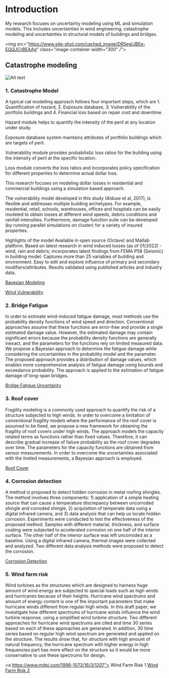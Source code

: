 # Introduction

My research focuses on uncertainty modeling using ML and simulation models.
This includes uncertainties in wind engineering, catastrophe modeling and uncertainties in structural models of buildings and bridges.



<img src="https://www.site-shot.com/cached_image/DR5egIJBEe-EQQJCrBEAAg" class="image-container width="300" /">



## Catastrophe modeling
![Alt text](https://www.site-shot.com/cached_image/DR5egIJBEe-EQQJCrBEAAg)
### 1. Catastrophe Model

A typical cat modelling approach follows four important steps, which are 1. Quantification of hazard, 2. Exposure database, 3. Vulnerability of the portfolio buildings and 4. Financial loss based on repair cost and downtime.

Hazard module helps to quantify the intensity of the peril at any location under study.

Exposure database system maintains attributes of portfolio buildings which are targets of peril.

Vulnerability module provides probabilistic loss ratios for the building using the intensity of peril at the specific location.

Loss module converts the loss ratios and incorporates policy specification for different properties to determine actual dollar loss.

This research focuses on modeling dollar losses in residential and commercial buildings using a simulation based approach.

The vulnerability model developed in this study (Alduse et al, 2017), is flexible and addresses multiple building archetypes. For example, residential, retail, schools, warehouses, offices and hospitals can be easily modeled to obtain losses at different wind speeds, debris conditions and rainfall intensities. Furthermore, damage function suite can be developed (by running parallel simulations on cluster) for a variety of insured properties.

Highlights of the model
Available in open source (Octave) and Matlab platform.
Based on latest research in wind induced losses (as of 01/2022) - wind, rain and debris; incorporates latest findings from FEMA P58 (Seismic) in building model.
Captures more than 25 variables of building and environment.
Easy to edit and explore influence of primary and secondary modifiers/attributes.
Results validated using published articles and industry data.

<a href="https://www.sciencedirect.com/science/article/abs/pii/S0141029616317540"> Bayesian Modeling </a>

<a href="https://www.mdpi.com/2674-032X/2/1/6"> Wind Vulnerability </a>


### 2. Bridge Fatigue
In order to estimate wind-induced fatigue damage, most methods use the probability density functions of wind speed and direction. Conventional approaches assume that these functions are error-free and provide a single estimated damage value. However, the estimated damage may contain significant errors because the probability density functions are generally inexact, and the parameters for the functions rely on limited measured data. We propose a Bayesian approach to determine the fatigue damage while considering the uncertainties in the probability model and the parameter. The proposed approach provides a distribution of damage values, which enables more comprehensive analysis of fatigue damage using bounds and exceedance probability. The approach is applied to the estimation of fatigue damage of long-span bridges.

<a href="https://scholar.google.com/citations?view_op=view_citation&hl=en&user=-Wiy3ksAAAAJ&citation_for_view=-Wiy3ksAAAAJ:d1gkVwhDpl0C"> Bridge Fatigue Uncertainty</a>

### 3. Roof cover

Fragility modeling is a commonly used approach to quantify the risk of a structure subjected to high winds. In order to overcome a limitation of conventional fragility models where the performance of the roof cover is assumed to be fixed, we propose a new framework for obtaining the fragility of roof covers under high winds. The approach models the capacity related terms as functions rather than fixed values. Therefore, it can describe gradual increase of failure probability as the roof cover degrades over time. The parameters for the capacity functions are obtained from sensor measurements. In order to overcome the uncertainties associated with the limited measurements, a Bayesian approach is employed. 

<a href="https://scholar.google.com/citations?view_op=view_citation&hl=en&user=-Wiy3ksAAAAJ&citation_for_view=-Wiy3ksAAAAJ:u-x6o8ySG0sC"> Roof Cover </a>

### 4. Corrosion detection

A method is proposed to detect hidden corrosion in metal roofing shingles. The method involves three components: 1) application of a simple heating source that can cause a temperature discrepancy between uncorroded shingle and corroded shingle, 2) acquisition of temperate data using a digital infrared camera, and 3) data analysis that can help us locate hidden corrosion. Experiments were conducted to test the effectiveness of the proposed method. Samples with different material, thickness, and surface coating were subjected to accelerated corrosion on one half of the interior surface. The other half of the interior surface was left uncorroded as a baseline. Using a digital infrared camera, thermal images were collected and analyzed. Two different data analysis methods were proposed to detect the corrosion.

<a href="https://scholar.google.com/citations?view_op=view_citation&hl=en&user=-Wiy3ksAAAAJ&citation_for_view=-Wiy3ksAAAAJ:dfsIfKJdRG4C"> Corrosion Detection </a>

### 5. Wind farm risk

Wind turbines as the structures which are designed to harness huge amount of wind energy are subjected to special loads such as high winds and hurricanes because of their heights. Hurricane wind spectrums and amount of energy content is one of the important parameters that make hurricane winds different from regular high winds. In this draft paper, we investigate how different spectrums of hurricane winds influence the wind turbine response, using a simplified wind turbine structure. Two different approaches for hurricane wind spectrums are cited and time 30 series based on each of these approaches are generated. In addition, 30 time series based on regular high wind spectrum are generated and applied on the structure. The results show that, for structure with high amount of natural frequency, the hurricane spectrum with higher energy in high frequencies part has more effect on the structure so it would be more conservative to use these spectrums for design.

<a https://www.mdpi.com/1996-1073/16/3/1207"> Wind Farm Risk 1 </a>
<a href="https://scholar.google.com/citations?view_op=view_citation&hl=en&user=-Wiy3ksAAAAJ&citation_for_view=-Wiy3ksAAAAJ:2osOgNQ5qMEC"> Wind Farm Risk 2 </a>
